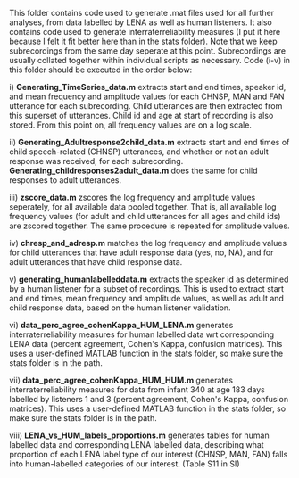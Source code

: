 
This folder contains code used to generate .mat files used for all further analyses, from data labelled by LENA as well as human listeners. It also contains code used to generate interraterreliability measures (I put it here because I felt it fit better here than in the stats folder). Note that we keep subrecordings from the same day seperate at this point. Subrecordings are usually collated together within individual scripts as necessary. Code (i-v) in this folder should be executed in the order below:

i) **Generating_TimeSeries_data.m** extracts start and end times, speaker id, and mean frequency and amplitude values for each CHNSP, MAN and FAN utterance for each subrecording. Child utterances are then extracted from this superset of utterances. Child id and age at start of recording is also stored. From this point on, all frequency values are on a log scale.  

ii) **Generating_Adultresponse2child_data.m** extracts start and end times of child speech-related (CHNSP) utterances, and whether or not an adult response was received, for each subrecording. **Generating_childresponses2adult_data.m** does the same for child responses to adult utterances.

iii) **zscore_data.m** zscores the log frequency and amplitude values seperately, for all available data pooled together. That is, all available log frequency values (for adult and child utterances for all ages and child ids) are zscored together. The same procedure is repeated for amplitude values.  

iv) **chresp_and_adresp.m** matches the log frequency and amplitude values for child utterances that have adult response data (yes, no, NA), and for adult utterances that have child response data.

v) **generating_humanlabelleddata.m** extracts the speaker id as determined by a human listener for a subset of recordings. This is used to extract start and end times, mean frequency and amplitude values, as well as adult and child response data, based on the human listener validation. 

vi) **data_perc_agree_cohenKappa_HUM_LENA.m** generates interraterreliability measures for human labelled data wrt corresponding LENA data (percent agreement, Cohen's Kappa, confusion matrices). This uses a user-defined MATLAB function in the stats folder, so make sure the stats folder is in the path.  

vii) **data_perc_agree_cohenKappa_HUM_HUM.m** generates interraterreliability measures for data from infant 340 at age 183 days labelled by listeners 1 and 3 (percent agreement, Cohen's Kappa, confusion matrices). This uses a user-defined MATLAB function in the stats folder, so make sure the stats folder is in the path.  

viii) **LENA_vs_HUM_labels_proportions.m** generates tables for human labelled data and corresponding LENA labelled data, describing what proportion of each LENA label type of our interest (CHNSP, MAN, FAN) falls into human-labelled categories of our interest. (Table S11 in SI)
